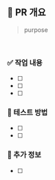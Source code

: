 ## 📌 PR 개요
> purpose

<br/>

### ✅ 작업 내용
- [ ] 
- [ ] 
- [ ] 

### 🚀 테스트 방법
- [ ] 
- [ ] 

### 📌 추가 정보
- [ ] 
